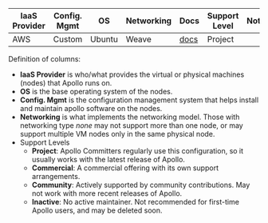 IaaS Provider  | Config. Mgmt | OS     | Networking  | Docs                                                   | Support Level                | Notes
-------------- | ------------ | ------ | ----------  | ----------------------------------------------------   | ---------------------------- | -----
AWS            | Custom    | Ubuntu | Weave         | [docs](../../docs/getting-started-guides/aws.md)       | Project                      |

Definition of columns:

  - **IaaS Provider** is who/what provides the virtual or physical machines (nodes) that Apollo runs on.
  - **OS** is the base operating system of the nodes.
  - **Config. Mgmt** is the configuration management system that helps install and maintain apollo software on the
    nodes.
  - **Networking** is what implements the networking model.  Those with networking type
    _none_ may not support more than one node, or may support multiple VM nodes only in the same physical node.
  - Support Levels
    - **Project**:  Apollo Committers regularly use this configuration, so it usually works with the latest release
      of Apollo.
    - **Commercial**: A commercial offering with its own support arrangements.
    - **Community**: Actively supported by community contributions. May not work with more recent releases of Apollo.
    - **Inactive**: No active maintainer.  Not recommended for first-time Apollo users, and may be deleted soon.

